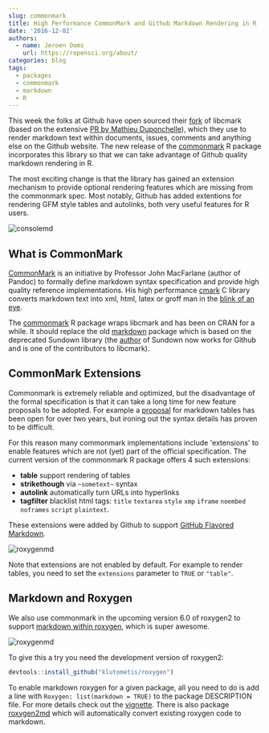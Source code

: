 ```yaml
---
slug: commonmark
title: High Performance CommonMark and Github Markdown Rendering in R
date: '2016-12-02'
authors:
  - name: Jeroen Ooms
    url: https://ropensci.org/about/
categories: blog
tags:
  - packages
  - commonmark
  - markdown
  - R
---
```


This week the folks at Github have open sourced their [fork](https://github.com/github/cmark) of libcmark (based on the extensive [PR by Mathieu Duponchelle](https://github.com/jgm/cmark/pull/123)), which they use to render markdown text within documents, issues, comments and anything else on the Github website. The new release of the [commonmark](https://cran.r-project.org/web/packages/commonmark/index.html) R package incorporates this library so that we can take advantage of Github quality markdown rendering in R.

The most exciting change is that the library has gained an extension mechanism to provide optional rendering features which are missing from the commonmark spec. Most notably, Github has added extentions for rendering GFM style tables and autolinks, both very useful features for R users.

![consolemd](/assets/blog-images/consolemd.png)

## What is CommonMark

[CommonMark](http://spec.commonmark.org/) is an initiative by Professor John MacFarlane (author of Pandoc) to formally define markdown syntax specification and provide high quality reference implementations. His high performance [cmark](https://github.com/jgm/cmark) C library converts markdown text into xml, html, latex or groff man in the [blink of an eye](https://github.com/jgm/cmark#readme).

The [commonmark](https://cran.r-project.org/web/packages/commonmark/index.html) R package wraps libcmark and has been on CRAN for a while. It should replace the old [markdown](https://cran.r-project.org/web/packages/markdown/index.html) package which is based on the deprecated Sundown library (the [author](https://github.com/vmg/sundown) of Sundown now works for Github and is one of the contributors to libcmark).

## CommonMark Extensions

Commonmark is extremely reliable and optimized, but the disadvantage of the formal specification is that it can take a long time for new feature proposals to be adopted. For example a [proposal](https://talk.commonmark.org/t/tables-in-pure-markdown/81) for markdown tables has been open for over two years, but ironing out the syntax details has proven to be difficult.

For this reason many commonmark implementations include 'extensions' to enable features which are not (yet) part of the official specification. The current version of the commonmark R package offers 4 such extensions:


 - **table** support rendering of tables
 - **strikethough** via `~sometext~` syntax
 - **autolink** automatically turn URLs into hyperlinks
 - **tagfilter** blacklist html tags: `title` `textarea` `style` `xmp` `iframe`
  `noembed` `noframes` `script` `plaintext`.

These extensions were added by Github to support [GitHub Flavored Markdown](https://guides.github.com/features/mastering-markdown/).

![roxygenmd](/assets/blog-images/autolink.png)

Note that extensions are not enabled by default. For example to render tables, you need to set the `extensions` parameter to `TRUE` or `"table"`.

## Markdown and Roxygen

We also use commonmark in the upcoming version 6.0 of roxygen2 to support [markdown within roxygen](https://github.com/klutometis/roxygen/blob/master/vignettes/markdown.Rmd), which is super awesome.

![roxygenmd](/assets/blog-images/roxygenmd.png)

To give this a try you need the development version of roxygen2:

```r
devtools::install_github("klutometis/roxygen")
```

To enable markdown roxygen for a given package, all you need to do is add a line with `Roxygen: list(markdown = TRUE)` to the package DESCRIPTION file. For more details check out the [vignette](https://github.com/klutometis/roxygen/blob/master/vignettes/markdown.Rmd).
There is also package [roxygen2md](https://github.com/r-pkgs/roxygen2md) which will automatically convert existing roxygen code to markdown.

